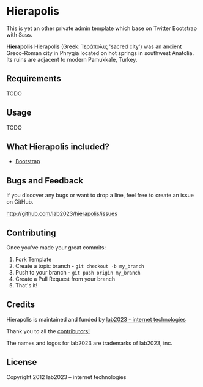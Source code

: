 # Hierapolis

This is yet an other private admin template which base on Twitter Bootstrap with Sass.

**Hierapolis** Hierapolis (Greek: Ἱεράπολις 'sacred city') was an ancient Greco-Roman city in Phrygia located on hot springs in southwest Anatolia. Its ruins are adjacent to modern Pamukkale, Turkey.

## Requirements

TODO

## Usage

TODO

## What Hierapolis included?

* [Bootstrap](http://twitter.github.com/bootstrap/)

## Bugs and  Feedback

If you discover any bugs or want to drop a line, feel free to create an issue on GitHub.

http://github.com/lab2023/hierapolis/issues

## Contributing

Once you've made your great commits:

1. Fork Template
2. Create a topic branch - `git checkout -b my_branch`
3. Push to your branch - `git push origin my_branch`
4. Create a Pull Request from your branch
5. That's it!

## Credits

Hierapolis is maintained and funded by [lab2023 - internet technologies](http://lab2023.com/)

Thank you to all the [contributors!](https://github.com/lab2023/hierapolis/graphs/contributors)

The names and logos for lab2023 are trademarks of lab2023, inc.

## License

Copyright 2012 lab2023 – internet technologies
